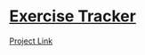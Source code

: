 # [Exercise Tracker](https://www.freecodecamp.org/learn/apis-and-microservices/apis-and-microservices-projects/exercise-tracker)
[Project Link](https://repl.it/@ByramMr/boilerplate-project-exercisetracker#server.js)
